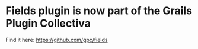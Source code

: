 # Fields plugin is now part of the Grails Plugin Collectiva

Find it here: https://github.com/gpc/fields

